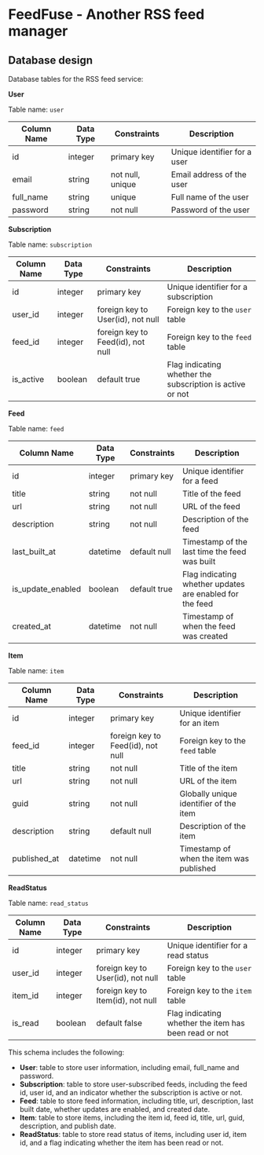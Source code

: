 # FeedFuse - Another RSS feed manager

## Database design

Database tables for the RSS feed service:

**User**

Table name: `user`

| Column Name | Data Type | Constraints      | Description                  |
|-------------|-----------|------------------|------------------------------|
| id          | integer   | primary key      | Unique identifier for a user |
| email       | string    | not null, unique | Email address of the user    |
| full_name   | string    | unique           | Full name of the user        |
| password    | string    | not null         | Password of the user         |

**Subscription**

Table name: `subscription`

| Column Name | Data Type | Constraints                       | Description                                               |
|-------------|-----------|-----------------------------------|-----------------------------------------------------------|
| id          | integer   | primary key                       | Unique identifier for a subscription                      |
| user_id     | integer   | foreign key to User(id), not null | Foreign key to the `user` table                           |
| feed_id     | integer   | foreign key to Feed(id), not null | Foreign key to the `feed` table                           |
| is_active   | boolean   | default true                      | Flag indicating whether the subscription is active or not |

**Feed**

Table name: `feed`

| Column Name       | Data Type | Constraints  | Description                                              |
|-------------------|-----------|--------------|----------------------------------------------------------|
| id                | integer   | primary key  | Unique identifier for a feed                             |
| title             | string    | not null     | Title of the feed                                        |
| url               | string    | not null     | URL of the feed                                          |
| description       | string    | not null     | Description of the feed                                  |
| last_built_at     | datetime  | default null | Timestamp of the last time the feed was built            |
| is_update_enabled | boolean   | default true | Flag indicating whether updates are enabled for the feed |
| created_at        | datetime  | not null     | Timestamp of when the feed was created                   |

**Item**

Table name: `item`

| Column Name  | Data Type | Constraints                       | Description                              |
|--------------|-----------|-----------------------------------|------------------------------------------|
| id           | integer   | primary key                       | Unique identifier for an item            |
| feed_id      | integer   | foreign key to Feed(id), not null | Foreign key to the `feed` table          |
| title        | string    | not null                          | Title of the item                        |
| url          | string    | not null                          | URL of the item                          |
| guid         | string    | not null                          | Globally unique identifier of the item   |
| description  | string    | default null                      | Description of the item                  |
| published_at | datetime  | not null                          | Timestamp of when the item was published |

**ReadStatus**

Table name: `read_status`

| Column Name | Data Type | Constraints                       | Description                                           |
|-------------|-----------|-----------------------------------|-------------------------------------------------------|
| id          | integer   | primary key                       | Unique identifier for a read status                   |
| user_id     | integer   | foreign key to User(id), not null | Foreign key to the `user` table                       |
| item_id     | integer   | foreign key to Item(id), not null | Foreign key to the `item` table                       |
| is_read     | boolean   | default false                     | Flag indicating whether the item has been read or not |

This schema includes the following:

- **User**: table to store user information, including email, full_name and password.
- **Subscription**: table to store user-subscribed feeds, including the feed id, user id, and an indicator whether the subscription is active or not.
- **Feed**: table to store feed information, including title, url, description, last built date, whether updates are enabled, and created date.
- **Item**: table to store items, including the item id, feed id, title, url, guid, description, and publish date.
- **ReadStatus**: table to store read status of items, including user id, item id, and a flag indicating whether the item has been read or not.



